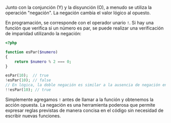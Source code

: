 Junto con la conjunción (Y) y la disyunción (O), a menudo se utiliza la operación "negación". La negación cambia el valor lógico al opuesto.

En programación, se corresponde con el operador unario `!`. Si hay una función que verifica si un número es par, se puede realizar una verificación de imparidad utilizando la negación:

```php
<?php

function esPar($numero)
{
    return $numero % 2 === 0;
}

esPar(10);  // true
!esPar(10); // false
// En lógica, la doble negación es similar a la ausencia de negación en absoluto
!!esPar(10); // true
```

Simplemente agregamos `!` antes de llamar a la función y obtenemos la acción opuesta. La negación es una herramienta poderosa que permite expresar reglas previstas de manera concisa en el código sin necesidad de escribir nuevas funciones.
